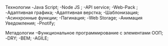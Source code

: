 Технологии -Java Script; -Node JS ; -API service; -Web-Pack ; -Адаптивная
графика; -Адаптивная верстка; -Шаблонизация; -Асинхронные функции; -Пагинация;
-Web Storage; -Анимация Уведомления; -Pnotify;

Метадологии -Функциональное программирование с элементами ООП; -DRY; -BEM;
-AGILE;
